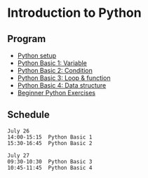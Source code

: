 # Introduction to Python
## Program
* [Python setup](http://repl.it)
* [Python Basic 1: Variable](notebooks/Python%20Coding%201%20Variables.ipynb)
* [Python Basic 2: Condition](notebooks/Python%20Coding%202%20Condition.ipynb)
* [Python Basic 3: Loop & function](notebooks/Python%20Coding%203%20Loop%20and%20Function.ipynb)
* [Python Basic 4: Data structure](notebooks/Python%20Coding%204%20Data%20structure.ipynb)
* [Beginner Python Exercises](notebooks/Exercises.ipynb)

## Schedule
```
July 26
14:00-15:15  Python Basic 1
15:30-16:45  Python Basic 2

July 27
09:30-10:30  Python Basic 3
10:45-11:45  Python Basic 4
```
